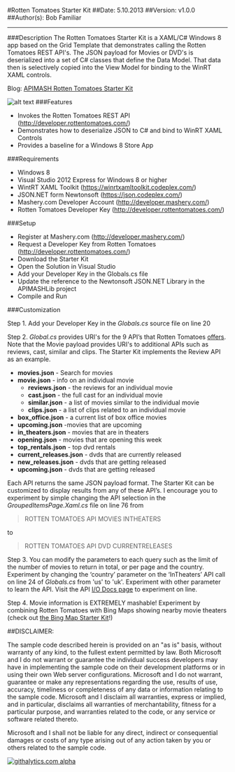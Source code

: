 #Rotten Tomatoes Starter Kit
##Date: 5.10.2013
##Version: v1.0.0
##Author(s): Bob Familiar

----------
###Description
The Rotten Tomatoes Starter Kit is a XAML/C# Windows 8 app based on the Grid Template that demonstrates calling the Rotten Tomatoes REST API's. The JSON payload for Movies or DVD's is deserialized into a set of C# classes that define the Data Model. That data then is selectively copied into the View Model for binding to the WinRT XAML controls.

Blog: [APIMASH Rotten Tomatoes Starter Kit][1]

![alt text][2]
###Features
 - Invokes the Rotten Tomatoes REST API (http://developer.rottentomatoes.com/)
 - Demonstrates how to deserialize JSON to C# and bind to WinRT XAML Controls
 - Provides a baseline for a Windows 8 Store App

###Requirements

 - Windows 8
 - Visual Studio 2012 Express for Windows 8 or higher
 - WintRT XAML Toolkit (https://winrtxamltoolkit.codeplex.com/)
 - JSON.NET form Newtonsoft (https://json.codeplex.com/)
 - Mashery.com Developer Account (http://developer.mashery.com/)
 - Rotten Tomatoes Developer Key (http://developer.rottentomatoes.com/)

###Setup

 - Register at Mashery.com (http://developer.mashery.com/)
 - Request a Developer Key from Rotten Tomatoes (http://developer.rottentomatoes.com/)
 - Download the Starter Kit 
 - Open the Solution in Visual Studio
 - Add your Developer Key in the Globals.cs file
 - Update the reference to the Newtonsoft JSON.NET Library in the APIMASHLib project
 - Compile and Run

###Customization

Step 1. Add your Developer Key in the *Globals.cs* source file on line 20

Step 2. *Global.cs* provides URI's for the 9 API’s that Rotten Tomatoes [offers][3]. Note that the Movie payload provides URI's to additional APIs such as reviews, cast, similar and clips. The Starter Kit implements the Review API as an example.

 - **movies.json** - Search for movies    
  - **movie.json** - info on an individual movie
     - **reviews.json** - the reviews for an individual movie 
     - **cast.json** - the full cast for an individual movie
     - **similar.json** - a list of movies similar to the individual movie    
     - **clips.json** - a list of clips related  to an individual movie
 - **box_office.json** - a current list of box office movies  
 - **upcoming.json** -movies that are upcoming
 - **in_theaters.json** - movies that are in theaters 
 - **opening.json** - movies that are opening this week  
 - **top_rentals.json**  - top dvd rentals 
 - **current_releases.json** - dvds that are currently released  
 - **new_releases.json** - dvds that are getting released  
 - **upcoming.json** - dvds that are getting released

Each API returns the same JSON payload format. The Starter Kit can be customized to display results from any of these API’s. I encourage you to experiment  by simple changing the API selection in the *GroupedItemsPage.Xaml.cs* file on line 76 from 

> ROTTEN TOMATOES API MOVIES INTHEATERS

to

> ROTTEN TOMATOES API DVD CURRENTRELEASES

Step 3. You can modify the parameters to each query such as the limit of the number of movies to return in total, or per page and the country. Experiment by changing the ‘country’ parameter on the ‘InTheaters’ API call on line 24 of *Globals.cs* from 'us' to 'uk'. Experiment with other parameter to learn the API. Visit the API [I/O Docs page][4] to experiment on line.

Step 4. Movie information is EXTREMELY mashable! Experiment by combining Rotten Tomatoes with Bing Maps showing nearby movie theaters (check out [the Bing Map Starter Kit][5]!)

##DISCLAIMER: 

The sample code described herein is provided on an "as is" basis, without warranty of any kind, to the fullest extent permitted by law. Both Microsoft and I do not warrant or guarantee the individual success developers may have in implementing the sample code on their development platforms or in using their own Web server configurations. 
Microsoft and I do not warrant, guarantee or make any representations regarding the use, results of use, accuracy, timeliness or completeness of any data or information relating to the sample code. Microsoft and I disclaim all warranties, express or implied, and in particular, disclaims all warranties of merchantability, fitness for a particular purpose, and warranties related to the code, or any service or software related thereto. 

Microsoft and I shall not be liable for any direct, indirect or consequential damages or costs of any type arising out of any action taken by you or others related to the sample code.


  [1]: http://theundocumentedapi.com/index.php/apimash-the-rotten-tomatoes-api-starter-kit/
  [2]: https://raw.github.com/winappkits/RottenTomatoesAPI/master/Windows8/RottenTomatoesScreenshot.png "Rotten Tomatoes Starter Kit"
  [3]: http://developer.rottentomatoes.com/docs/read/JSON "other API's:"
  [4]: http://developer.mashery.com/iodocs "I/O Docs page"
  [5]: https://github.com/apimash/StarterKits/tree/master/APIMASH_BingMaps_StarterKit "Bing Maps Starter Kit"
  
  [![githalytics.com alpha](https://cruel-carlota.pagodabox.com/3688b9e8891d7852286f820a676f41f8 "githalytics.com")](http://githalytics.com/winappkits/RottenTomatoesAPI)
